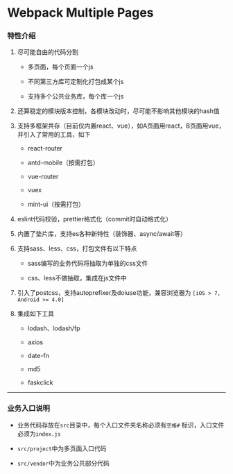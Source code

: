 
# Webpack Multiple Pages

### 特性介绍

1. 尽可能自由的代码分割

	- 多页面，每个页面一个js

	- 不同第三方库可定制化打包成某个js

	- 支持多个公共业务库，每个库一个js

2. 还算稳定的模块版本控制，各模块改动时，尽可能不影响其他模块的hash值

3. 支持多框架共存（目前仅内置react、vue），如A页面用react，B页面用vue，并引入了常用的工具，如下

	- react-router

	- antd-mobile（按需打包）

	- vue-router

	- vuex

	- mint-ui（按需打包）

4. eslint代码校验，prettier格式化（commit时自动格式化）

5. 内置了垫片库，支持es各种新特性（装饰器、async/await等）

6. 支持sass、less、css，打包文件有以下特点

	- sass编写的业务代码将抽取为单独的css文件
	
	- css、less不做抽取，集成在js文件中

7. 引入了postcss，支持autoprefixer及doiuse功能，兼容浏览器为 `[iOS > 7, Android >= 4.0]`

8. 集成如下工具

	- lodash、lodash/fp

	- axios

	- date-fn

	- md5

	- faskclick

- - -

### 业务入口说明

- 业务代码存放在`src`目录中，每个入口文件夹名称必须有`空格#` 标识，入口文件必须为`index.js`

- `src/project`中为多页面入口代码

- `src/vendor`中为业务公共部分代码